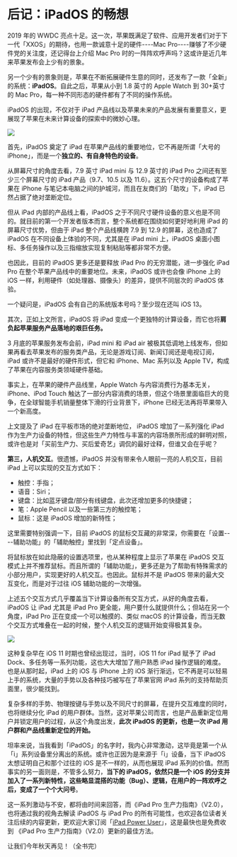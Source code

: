 # 后记：iPadOS 的畅想 


2019 年的 WWDC 亮点十足。这一次，苹果既满足了软件、应用开发者们对于下一代「XXOS」的期待，也用一款诚意十足的硬件----Mac Pro----赚够了不少硬件党的关注度，还记得台上介绍 Mac Pro 时的一阵阵欢呼声吗？这或许是近几年来苹果发布会上少有的景象。

另一个少有的景象则是，苹果在不断拓展硬件生意的同时，还发布了一款「全新」的系统：**iPadOS**。自此之后，苹果从小到 1.8 英寸的 Apple Watch 到 30+英寸的 Mac Pro，每一种不同形态的硬件都有了不同的操作系统。

iPadOS 的出现，不仅对于 iPad 产品线以及苹果未来的产品发展有重要意义，更展现了苹果在未来计算设备的探索中的微妙心理。

![](https://d2y1evuws2x10q.cloudfront.net/iPadOS-1.jpeg)

首先，iPadOS 奠定了 iPad 在苹果产品线的重要地位，它不再是所谓「大号的 iPhone」，而是一个**独立的、有自身特色的设备**。

从屏幕尺寸的角度去看，7.9 英寸 iPad mini 与 12.9 英寸的 iPad Pro 之间还有至少三个屏幕尺寸的 iPad 产品（9.7、10.5 以及 11.6）。这五个尺寸的设备构成了苹果在 iPhone 与笔记本电脑之间的护城河，而且在友商们的「助攻」下，iPad 已然占据了绝对垄断定位。

但从 iPad 内部的产品线上看，iPadOS 之于不同尺寸硬件设备的意义也是不同的。就目前的第一个开发者版本而言，整个系统都在围绕如何更好地利用 iPad 的屏幕尺寸优势，但由于 iPad 整个产品线横跨 7.9 到 12.9 的屏幕，这也造成了 iPadOS 在不同设备上体验的不同，尤其是在 iPad mini 上，iPadOS 桌面小图标、多任务操作以及三指缩放实现复制粘贴等都非常不方便。

也因此，目前的 iPadOS 更多还是要释放 iPad Pro 的无穷潜能，进一步强化 iPad Pro 在整个苹果产品线中的重要地位。未来，iPadOS 或许也会像 iPhone 上的 iOS 一样，利用硬件（如处理器、摄像头）的差异，提供不同层次的 iPadOS 体验。

一个疑问是，iPadOS 会有自己的系统版本号吗？至少现在还叫 iOS 13。

其次，正如上文所言，iPadOS 将 iPad 变成一个更独特的计算设备，而它也将**肩负起苹果服务产品落地的艰巨任务。**

3 月底的苹果服务发布会前，iPad mini 和 iPad air 被极其低调地上线发布，但如果再看去苹果发布的服务类产品，无论是游戏订阅、新闻订阅还是电视订阅，iPad 或许不是最好的硬件形式，但它和 iPhone、Mac 系列以及 Apple TV，构成了苹果在内容服务类领域硬件基础。

事实上，在苹果的硬件产品线里，Apple Watch 与内容消费行为基本无关，iPhone、iPod Touch 触达了一部分内容消费的场景，但这个场景里面临巨大的竞争，在全球智能手机销量整体下滑的行业背景下，iPhone 已经无法再将苹果带入一个新高度。

上文提及了 iPad 在平板市场的绝对垄断地位， iPadOS 增加了一系列强化 iPad 作为生产力设备的特性，但这些生产力特性与丰富的内容场景所形成的鲜明对照，或许也是对「买前生产力、买后爱奇艺」调侃的最好诠释，但谁又会在乎呢？

**第三，人机交互**。很遗憾，iPadOS 并没有带来令人眼前一亮的人机交互，目前 iPad 上可以实现的交互方式如下：

- 触控：手指；
- 语音：Siri；
- 键盘：比如蓝牙键盘/部分有线键盘，此次还增加更多的快捷键；
- 笔：Apple Pencil 以及一些第三方的触控笔；
- 鼠标：这是 iPadOS 增加的新特性；

这里需要特别强调一下，目前 iPadOS 的鼠标交互藏的非常深，你需要在「设置----辅助功能」的「辅助触控」里找到「定点设备」。

将鼠标放在如此隐蔽的设置选项里，也从某种程度上显示了苹果在 iPadOS 交互模式上并不推荐鼠标。而且所谓的「辅助功能」，更多还是为了帮助有特殊需求的小部分用户，实现更好的人机交互。也因此。鼠标并不是 iPadOS 带来的最大交互变化，而是对于过往 iOS 辅助功能的一次增强。

上述五个交互方式几乎覆盖当下计算设备所有交互方式，从好的角度去看，iPadOS 让 iPad 尤其是 iPad Pro 更全能，用户要什么就提供什么；但站在另一个角度，iPad Pro 正在变成一个可以触摸的、类似 macOS 的计算设备，而当无数个交互方式堆叠在一起的时候，整个人机交互的逻辑开始变得极其复杂。

![](https://d2y1evuws2x10q.cloudfront.net/iPadOS-2.jpeg)

这种复杂早在 iOS 11 时期也曾经出现过，当时，iOS 11 for iPad 赋予了 iPad Dock、多任务等一系列功能，这也大大增加了用户熟悉 iPad 操作逻辑的难度。也是从那时起，iPad 上的 iOS 与 iPhone 上的 iOS 渐行渐远，它不再是可以轻易上手的系统，大量的手势以及各种技巧被写在了苹果官网 iPad 系列的支持帮助页面里，很少能找到。

复杂多样的手势、物理按键与手势以及不同尺寸的屏幕，在提升交互难度的同时，也将继续分化 iPad 的用户群体。当然，这对苹果公司而言，也是产品重新定位用户并锁定用户的过程，从这个角度出发，**此次 iPadOS 的更新，也是一次 iPad 用户群和产品线重新定位的开始。**

坦率来说，当我看到「iPadOS」的名字时，我内心非常激动，这毕竟是第一个从「i」系列设备里分离出的系统。或许也正因为是来源于「i」设备，当下 iPadOS 太想证明自己和那个过往的 iOS 是不一样的，从而也展现 iPad 系列的价值。然而事实的另一面则是，不管多么努力，**当下的 iPadOS，依然只是一个 iOS 的分支并加入了一系列新特性，这些略显混搭的功能（Bug）、逻辑，在用户的一阵欢呼之后，变成了一个个大问号**。

这一系列激动与不安，都将由时间来回答，而《iPad Pro 生产力指南》（V2.0），也将通过我的视角去解读 iPadOS 与 iPad Pro 的所有可能性，也欢迎各位读者关注后续的内容更新，更欢迎大家订阅「[iPad Power User](https://iois.me/product/ipad-power-user)」，这是最快也是免费收到 《iPad Pro 生产力指南》（V2.0）更新的最佳方法。

让我们今年秋天再见！（全书完）